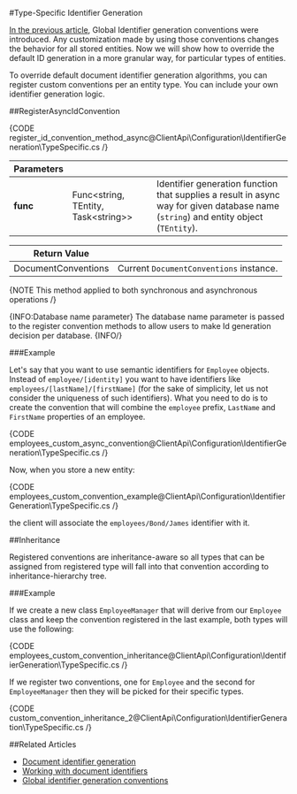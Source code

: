 #Type-Specific Identifier Generation

[In the previous article](../../../client-api/configuration/identifier-generation/global), Global Identifier generation conventions were introduced. Any customization made by using those conventions changes the behavior for all stored entities.
Now we will show how to override the default ID generation in a more granular way, for particular types of entities.

To override default document identifier generation algorithms, you can register custom conventions per an entity type. You can include your own identifier generation logic.

##RegisterAsyncIdConvention

{CODE register_id_convention_method_async@ClientApi\Configuration\IdentifierGeneration\TypeSpecific.cs /}

| Parameters | | |
| ------------- | ------------- | ----- |
| **func** | Func<string, TEntity, Task&lt;string&gt;> | Identifier generation function that supplies a result in async way for given database name (`string`) and entity object (`TEntity`). |

| Return Value | |
| ------------- | ----- |
| DocumentConventions | Current `DocumentConventions` instance. |

{NOTE This method applied to both synchronous and asynchronous operations /}

{INFO:Database name parameter}
The database name parameter is passed to the register convention methods to allow users to make Id generation decision per database.
{INFO/}

###Example

Let's say that you want to use semantic identifiers for `Employee` objects. Instead of `employee/[identity]` you want to have identifiers like `employees/[lastName]/[firstName]`
(for the sake of simplicity, let us not consider the uniqueness of such identifiers). What you need to do is to create the convention that will combine the `employee` prefix, `LastName` and `FirstName` properties of an employee.

{CODE employees_custom_async_convention@ClientApi\Configuration\IdentifierGeneration\TypeSpecific.cs /}

Now, when you store a new entity:

{CODE employees_custom_convention_example@ClientApi\Configuration\IdentifierGeneration\TypeSpecific.cs /}

the client will associate the `employees/Bond/James` identifier with it.

##Inheritance

Registered conventions are inheritance-aware so all types that can be assigned from registered type will fall into that convention according to inheritance-hierarchy tree.

###Example

If we create a new class `EmployeeManager` that will derive from our `Employee` class and keep the convention registered in the last example, both types will use the following:

{CODE employees_custom_convention_inheritance@ClientApi\Configuration\IdentifierGeneration\TypeSpecific.cs /}

If we register two conventions, one for `Employee` and the second for `EmployeeManager` then they will be picked for their specific types.

{CODE custom_convention_inheritance_2@ClientApi\Configuration\IdentifierGeneration\TypeSpecific.cs /}

##Related Articles

- [Document identifier generation](../../../../server/kb/document-identifier-generation)
- [Working with document identifiers](../../../document-identifiers/working-with-document-identifiers)
- [Global identifier generation conventions](../../../../client-api/configuration/identifier-generation/global)
